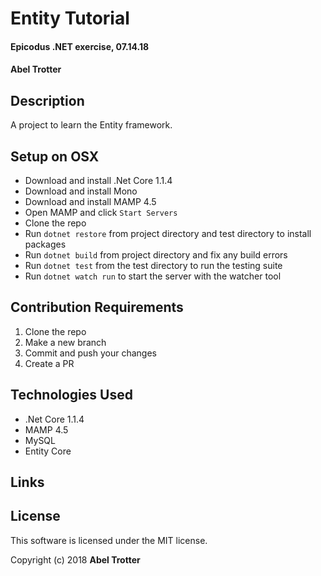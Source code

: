 # Entity Tutorial

#### Epicodus .NET exercise, 07.14.18

#### Abel Trotter

## Description

A project to learn the Entity framework.

## Setup on OSX

* Download and install .Net Core 1.1.4
* Download and install Mono
* Download and install MAMP 4.5
* Open MAMP and click `Start Servers`
* Clone the repo
* Run `dotnet restore` from project directory and test directory to install packages
* Run `dotnet build` from project directory and fix any build errors
* Run `dotnet test` from the test directory to run the testing suite
* Run `dotnet watch run` to start the server with the watcher tool

## Contribution Requirements

1. Clone the repo
1. Make a new branch
1. Commit and push your changes
1. Create a PR

## Technologies Used

* .Net Core 1.1.4
* MAMP 4.5
* MySQL
* Entity Core

## Links

## License

This software is licensed under the MIT license.

Copyright (c) 2018 **Abel Trotter**
